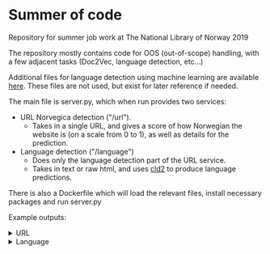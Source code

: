 # Summer of code
Repository for summer job work at The National Library of Norway 2019

The repository mostly contains code for OOS (out-of-scope) handling, with a few adjacent tasks (Doc2Vec, language detection, etc...)

Additional files for language detection using machine learning are available [here](https://drive.google.com/open?id=1Om7PGu_auqUMncnj1tIikawcy_9tnytj). These files are not used, but exist for later reference if needed.

The main file is server.py, which when run provides two services:
- URL Norvegica detection ("/url").
    - Takes in a single URL, and gives a score of how Norwegian the website is (on a scale from 0 to 1), as well as details for the prediction.
- Language detection ("/language")
    - Does only the language detection part of the URL service.
    - Takes in text or raw html, and uses [cld2](https://github.com/CLD2Owners/cld2) to produce language predictions.
    
There is also a Dockerfile which will load the relevant files, install necessary packages and run server.py

Example outputs:
<details>
<summary>URL</summary>
<p>
Input:

```json
{"url": "https://nb.no"}
```
</p>
<p>
Output:

```json
{
    "original_url": "https://nb.no",
    "redirect_url": "https://www.nb.no/",
    "ip": "158.39.129.53",
    "geo": "NO",
    "domain": "no",
    "html_lang": "nb-NO",
    "content_language": null,
    "norwegian_version": {
        "url": "https://www.nb.no/",
        "scheme": "already_no",
        "ip_match": 4
    },
    "language": {
        "is_reliable": true,
        "text_bytes_found": 3206,
        "details": {
            "0": {
                "language_name": "NORWEGIAN",
                "language_code": "no",
                "percent": 97,
                "score": 792
            },
            "1": {
                "language_name": "ENGLISH",
                "language_code": "en",
                "percent": 2,
                "score": 1323
            },
            "2": {
                "language_name": "Unknown",
                "language_code": "un",
                "percent": 0,
                "score": 0
            }
        },
        "norwegian_score": 0.999999961478861
    },
    "regex": {
        "postal": {
            "unique": 0,
            "total": 0
        },
        "phone": {
            "unique": 0,
            "total": 0
        },
        "county": {
            "unique": 1,
            "total": 2
        },
        "name": {
            "unique": 0,
            "total": 0
        },
        "norway": {
            "unique": 2,
            "total": 4
        },
        "kroner": {
            "unique": 0,
            "total": 0
        },
        "email": {
            "unique": 1,
            "total": 1
        }
    },
    "norvegica_score": 0.9558058238157995,
    "text": "Gå til innhold Gå til menyen Søk i nettbiblioteket Søk i redaksjonelt innhold Hjem Om samlingen..."
}
```
</p>
</details>


<details>
<summary>Language</summary>
<p>
Input: 

```json
{"text": "Du må ikke sitte trygt i ditt hjem og si: Det er sørgelig, stakkars dem! Du må ikke tåle så inderlig vel den urett som ikke rammer dig selv! Du må ikke sitte trygt i ditt hjem og si: Det er sørgelig, stakkars dem! Du må ikke tåle så inderlig vel den urett som ikke rammer dig selv! Jeg roper med siste pust av min stemme: Du har ikke lov til å gå der og glemme!"}
```
</p>
<p>
Output:

```json
{
    "is_reliable": true,
    "text_bytes_found": 365,
    "details": {
        "0": {
            "language_name": "NORWEGIAN",
            "language_code": "no",
            "percent": 99,
            "score": 793
        },
        "1": {
            "language_name": "Unknown",
            "language_code": "un",
            "percent": 0,
            "score": 0
        },
        "2": {
            "language_name": "Unknown",
            "language_code": "un",
            "percent": 0,
            "score": 0
        }
    }
}
```
</p>
</details>
